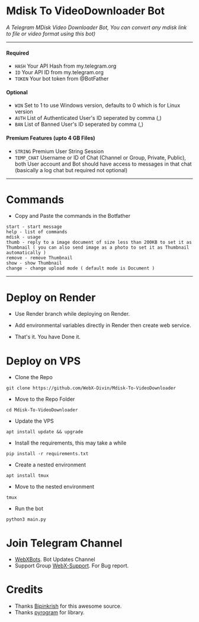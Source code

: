 # Mdisk To VideoDownloader Bot

*A Telegram MDisk Video Downloader Bot, You can convert any mdisk link to file or video format using this bot)*

---

#### Required

- `HASH` Your API Hash from my.telegram.org
- `ID` Your API ID from my.telegram.org
- `TOKEN` Your bot token from @BotFather

#### Optional

- `WIN` Set to 1 to use Windows version, defaults to 0 which is for Linux version
- `AUTH` List of Authenticated User's ID seperated by comma (,)
- `BAN` List of Banned User's ID seperated by comma (,)

#### Premium Features (upto 4 GB Files)

- `STRING` Premium User String Session
- `TEMP_CHAT` Username or ID of Chat (Channel or Group, Private, Public), both User account and Bot should have access to messages in that chat (basically a log chat but required not optional)

---

# Commands

- Copy and Paste the commands in the Botfather

```
start - start message
help - list of commands
mdisk - usage
thumb - reply to a image document of size less than 200KB to set it as Thumbnail ( you can also send image as a photo to set it as Thumbnail automatically )
remove - remove Thumbnail
show - show Thumbnail
change - change upload mode ( default mode is Document )
```
---

# Deploy on Render
 
 * Use Render branch while deploying on Render.

 * Add environmental variables directly in Render then create web service.

 * That's it. You have Done it.

# Deploy on VPS

 * Clone the Repo
 ```
 git clone https://github.com/WebX-Divin/Mdisk-To-VideoDownloader
 ```

 * Move to the Repo Folder
 ```
 cd Mdisk-To-VideoDownloader
 ```
 * Update the VPS
 ```
 apt install update && upgrade
 ```
 * Install the requirements, this may take a while 
 ```
 pip install -r requirements.txt
 ```

 * Create a nested environment
 ```
 apt install tmux
 ```
 * Move to the nested environment
 ```
 tmux
 ```
 * Run the bot
 ```
 python3 main.py
 ```

 # Join Telegram Channel 
 - [WebXBots](https://t.me/WebXBots). Bot Updates Channel
 - Support Group [WebX-Support](https://t.me/Web_X_Support). For Bug report.

 # Credits

 - Thanks [Bipinkrish](https://github.com/bipinkrish) for this awesome source.
 - Thanks [pyrogram](https://docs.pyrogram.org/) for library.